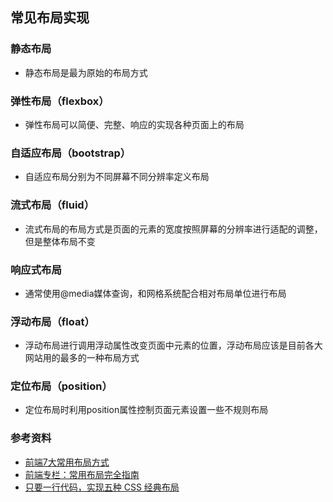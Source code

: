 ## 常见布局实现

### 静态布局
- 静态布局是最为原始的布局方式

### 弹性布局（flexbox）
- 弹性布局可以简便、完整、响应的实现各种页面上的布局

### 自适应布局（bootstrap）
- 自适应布局分别为不同屏幕不同分辨率定义布局

### 流式布局（fluid）
- 流式布局的布局方式是页面的元素的宽度按照屏幕的分辨率进行适配的调整，但是整体布局不变

### 响应式布局
- 通常使用@media媒体查询，和网格系统配合相对布局单位进行布局

### 浮动布局（float）
- 浮动布局进行调用浮动属性改变页面中元素的位置，浮动布局应该是目前各大网站用的最多的一种布局方式

### 定位布局（position）
- 定位布局时利用position属性控制页面元素设置一些不规则布局

### 参考资料
- [前端7大常用布局方式](https://blog.csdn.net/zhang79513/article/details/102666861)
- [前端专栏：常用布局完全指南](https://www.w3cschool.cn/minicourse/play/flexcolumn)
- [只要一行代码，实现五种 CSS 经典布局](http://www.ruanyifeng.com/blog/2020/08/five-css-layouts-in-one-line.html)